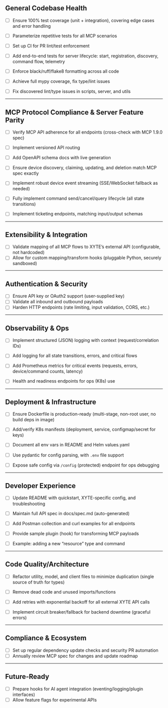 ## General Codebase Health

* [ ] Ensure 100% test coverage (unit + integration), covering edge cases and error handling

* [ ] Parameterize repetitive tests for all MCP scenarios

* [ ] Set up CI for PR lint/test enforcement

* [ ] Add end-to-end tests for server lifecycle: start, registration, discovery, command flow, telemetry

* [ ] Enforce black/ruff/flake8 formatting across all code

* [ ] Achieve full mypy coverage, fix type/lint issues

* [ ] Fix discovered lint/type issues in scripts, server, and utils

---

## MCP Protocol Compliance & Server Feature Parity

* [ ] Verify MCP API adherence for all endpoints (cross-check with MCP 1.9.0 spec)

* [ ] Implement versioned API routing

* [ ] Add OpenAPI schema docs with live generation

* [ ] Ensure device discovery, claiming, updating, and deletion match MCP spec exactly

* [ ] Implement robust device event streaming (SSE/WebSocket fallback as needed)

* [ ] Fully implement command send/cancel/query lifecycle (all state transitions)

* [ ] Implement ticketing endpoints, matching input/output schemas

---

## Extensibility & Integration

* [ ] Validate mapping of all MCP flows to XYTE’s external API (configurable, not hardcoded)
* [ ] Allow for custom mapping/transform hooks (pluggable Python, securely sandboxed)

---

## Authentication & Security

* [ ] Ensure API key or OAuth2 support (user-supplied key)
* [ ] Validate all inbound and outbound payloads
* [ ] Harden HTTP endpoints (rate limiting, input validation, CORS, etc.)

---

## Observability & Ops

* [ ] Implement structured (JSON) logging with context (request/correlation IDs)

* [ ] Add logging for all state transitions, errors, and critical flows

* [ ] Add Prometheus metrics for critical events (requests, errors, device/command counts, latency)

* [ ] Health and readiness endpoints for ops (K8s) use

---

## Deployment & Infrastructure

* [ ] Ensure Dockerfile is production-ready (multi-stage, non-root user, no build deps in image)

* [ ] Add/verify K8s manifests (deployment, service, configmap/secret for keys)

* [ ] Document all env vars in README and Helm values.yaml

* [ ] Use pydantic for config parsing, with `.env` file support

* [ ] Expose safe config via `/config` (protected) endpoint for ops debugging

---

## Developer Experience

* [ ] Update README with quickstart, XYTE-specific config, and troubleshooting

* [ ] Maintain full API spec in docs/spec.md (auto-generated)

* [ ] Add Postman collection and curl examples for all endpoints

* [ ] Provide sample plugin (hook) for transforming MCP payloads

* [ ] Example: adding a new “resource” type and command

---

## Code Quality/Architecture

* [ ] Refactor utility, model, and client files to minimize duplication (single source of truth for types)

* [ ] Remove dead code and unused imports/functions

* [ ] Add retries with exponential backoff for all external XYTE API calls

* [ ] Implement circuit breaker/fallback for backend downtime (graceful errors)

---

## Compliance & Ecosystem

* [ ] Set up regular dependency update checks and security PR automation
* [ ] Annually review MCP spec for changes and update roadmap

---

## Future-Ready

* [ ] Prepare hooks for AI agent integration (eventing/logging/plugin interfaces)
* [ ] Allow feature flags for experimental APIs